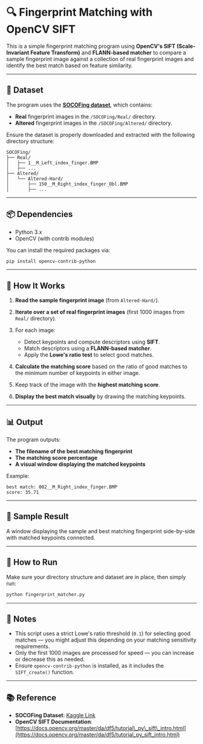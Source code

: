 

# 🔍 Fingerprint Matching with OpenCV SIFT

This is a simple fingerprint matching program using **OpenCV's SIFT (Scale-Invariant Feature Transform)** and **FLANN-based matcher** to compare a sample fingerprint image against a collection of real fingerprint images and identify the best match based on feature similarity.

---

## 📁 Dataset

The program uses the **[SOCOFing dataset](https://www.kaggle.com/datasets/ruizgara/socofing)**, which contains:

* **Real** fingerprint images in the `/SOCOFing/Real/` directory.
* **Altered** fingerprint images in the `/SOCOFing/Altered/` directory.

Ensure the dataset is properly downloaded and extracted with the following directory structure:

```
SOCOFing/
├── Real/
│   ├── 1__M_Left_index_finger.BMP
│   ├── ...
├── Altered/
│   └── Altered-Hard/
│       ├── 150__M_Right_index_finger_Obl.BMP
│       ├── ...
```

---

## 📦 Dependencies

* Python 3.x
* OpenCV (with contrib modules)

You can install the required packages via:

```bash
pip install opencv-contrib-python
```

---

## 📖 How It Works

1. **Read the sample fingerprint image** (from `Altered-Hard/`).
2. **Iterate over a set of real fingerprint images** (first 1000 images from `Real/` directory).
3. For each image:

   * Detect keypoints and compute descriptors using **SIFT**.
   * Match descriptors using a **FLANN-based matcher**.
   * Apply the **Lowe's ratio test** to select good matches.
4. **Calculate the matching score** based on the ratio of good matches to the minimum number of keypoints in either image.
5. Keep track of the image with the **highest matching score**.
6. **Display the best match visually** by drawing the matching keypoints.

---

## 📊 Output

The program outputs:

* **The filename of the best matching fingerprint**
* **The matching score percentage**
* **A visual window displaying the matched keypoints**

Example:

```
best match: 002__M_Right_index_finger.BMP
score: 35.71
```

---

## 📸 Sample Result

A window displaying the sample and best matching fingerprint side-by-side with matched keypoints connected.

---

## 🚀 How to Run

Make sure your directory structure and dataset are in place, then simply run:

```bash
python fingerprint_matcher.py
```

---

## 📌 Notes

* This script uses a strict Lowe's ratio threshold (`0.1`) for selecting good matches — you might adjust this depending on your matching sensitivity requirements.
* Only the first 1000 images are processed for speed — you can increase or decrease this as needed.
* Ensure `opencv-contrib-python` is installed, as it includes the `SIFT_create()` function.

---

## 📚 Reference

* **SOCOFing Dataset**: [Kaggle Link](https://www.kaggle.com/datasets/ruizgara/socofing)
* **OpenCV SIFT Documentation**: [https://docs.opencv.org/master/da/df5/tutorial\_py\_sift\_intro.html](https://docs.opencv.org/master/da/df5/tutorial_py_sift_intro.html)

